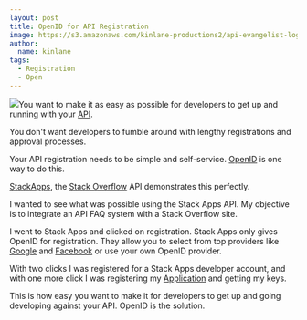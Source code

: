 ```yaml
---
layout: post
title: OpenID for API Registration
image: https://s3.amazonaws.com/kinlane-productions2/api-evangelist-logos/api-evangelist-butterfly-vertical.png
author:
  name: kinlane
tags:
  - Registration
  - Open
---
```

[![](http://kinlane-productions2.s3.amazonaws.com/stack-overflow/Stack-Apps-Registration.png)](http://www.stackapps.com)You want to make it as easy as possible for developers to get up and running with your [API](http://www.apievangelist.com/).

You don't want developers to fumble around with lengthy registrations and approval processes.

Your API registration needs to be simple and self-service. [OpenID](http://openid.net) is one way to do this.

[StackApps](http://stackapps.com), the [Stack Overflow](http://stackoverflow.com) API demonstrates this perfectly.

I wanted to see what was possible using the Stack Apps API. My objective is to integrate an API FAQ system with a Stack Overflow site.

I went to Stack Apps and clicked on registration. Stack Apps only gives OpenID for registration. They allow you to select from top providers like [Google](http://www.kinlane.com/category/google/) and [Facebook](http://www.kinlane.com/category/facebook/) or use your own OpenID provider.

With two clicks I was registered for a Stack Apps developer account, and with one more click I was registering my [Application](http://www.kinlane.com/category/application/) and getting my keys.

This is how easy you want to make it for developers to get up and going developing against your API. OpenID is the solution.